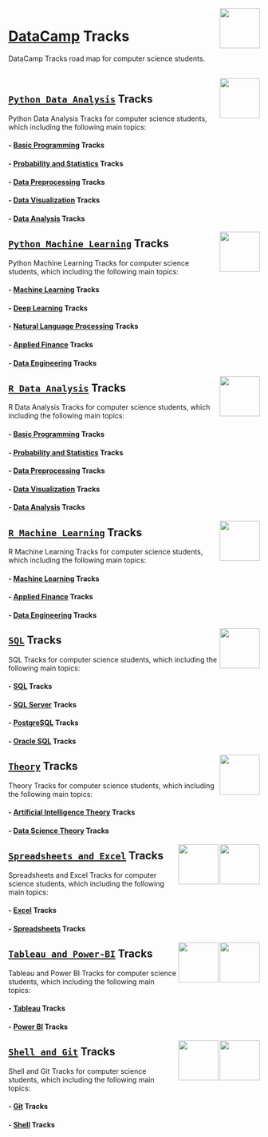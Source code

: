 <img align="right" width="80" height="80" src="https://github.com/cs-MohamedAyman/DataCamp-Tracks/blob/master/organizations-logos/datacamp.jpg">

# [DataCamp](https://learn.datacamp.com/) Tracks
DataCamp Tracks road map for computer science students.

<br>
<img align="right" width="80" height="80" src="https://github.com/cs-MohamedAyman/DataCamp-Tracks/blob/master/organizations-logos/python.jpg">

## [`Python Data Analysis`](https://github.com/cs-MohamedAyman/DataCamp-Tracks/blob/master/Python-Data-Analysis-Tracks/README.md) Tracks
Python Data Analysis Tracks for computer science students, which including the following main topics:

#### - [Basic Programming](https://github.com/cs-MohamedAyman/DataCamp-Tracks/blob/master/Python-Data-Analysis-Tracks/README.md) Tracks
#### - [Probability and Statistics](https://github.com/cs-MohamedAyman/DataCamp-Tracks/blob/master/Python-Data-Analysis-Tracks/README.md) Tracks
#### - [Data Preprocessing](https://github.com/cs-MohamedAyman/DataCamp-Tracks/blob/master/Python-Data-Analysis-Tracks/README.md) Tracks
#### - [Data Visualization](https://github.com/cs-MohamedAyman/DataCamp-Tracks/blob/master/Python-Data-Analysis-Tracks/README.md) Tracks
#### - [Data Analysis](https://github.com/cs-MohamedAyman/DataCamp-Tracks/blob/master/Python-Data-Analysis-Tracks/README.md) Tracks

<img align="right" width="80" height="80" src="https://github.com/cs-MohamedAyman/DataCamp-Tracks/blob/master/organizations-logos/python.jpg">

## [`Python Machine Learning`](https://github.com/cs-MohamedAyman/DataCamp-Tracks/blob/master/Python-Machine-Learning-Tracks/README.md) Tracks
Python Machine Learning Tracks for computer science students, which including the following main topics:

#### - [Machine Learning](https://github.com/cs-MohamedAyman/DataCamp-Tracks/blob/master/Python-Machine-Learning-Tracks/README.md) Tracks
#### - [Deep Learning](https://github.com/cs-MohamedAyman/DataCamp-Tracks/blob/master/Python-Machine-Learning-Tracks/README.md) Tracks
#### - [Natural Language Processing](https://github.com/cs-MohamedAyman/DataCamp-Tracks/blob/master/Python-Machine-Learning-Tracks/README.md) Tracks
#### - [Applied Finance](https://github.com/cs-MohamedAyman/DataCamp-Tracks/blob/master/Python-Machine-Learning-Tracks/README.md) Tracks
#### - [Data Engineering](https://github.com/cs-MohamedAyman/DataCamp-Tracks/blob/master/Python-Machine-Learning-Tracks/README.md) Tracks

<img align="right" width="80" height="80" src="https://github.com/cs-MohamedAyman/DataCamp-Tracks/blob/master/organizations-logos/r.jpg">

## [`R Data Analysis`](https://github.com/cs-MohamedAyman/DataCamp-Tracks/blob/master/R-Data-Analysis-Tracks/README.md) Tracks
R Data Analysis Tracks for computer science students, which including the following main topics:

#### - [Basic Programming](https://github.com/cs-MohamedAyman/DataCamp-Tracks/blob/master/R-Data-Analysis-Tracks/README.md) Tracks
#### - [Probability and Statistics](https://github.com/cs-MohamedAyman/DataCamp-Tracks/blob/master/R-Data-Analysis-Tracks/README.md) Tracks
#### - [Data Preprocessing](https://github.com/cs-MohamedAyman/DataCamp-Tracks/blob/master/R-Data-Analysis-Tracks/README.md) Tracks
#### - [Data Visualization](https://github.com/cs-MohamedAyman/DataCamp-Tracks/blob/master/R-Data-Analysis-Tracks/README.md) Tracks
#### - [Data Analysis](https://github.com/cs-MohamedAyman/DataCamp-Tracks/blob/master/R-Data-Analysis-Tracks/README.md) Tracks

<img align="right" width="80" height="80" src="https://github.com/cs-MohamedAyman/DataCamp-Tracks/blob/master/organizations-logos/r.jpg">

## [`R Machine Learning`](https://github.com/cs-MohamedAyman/DataCamp-Tracks/blob/master/R-Machine-Learning-Tracks/README.md) Tracks
R Machine Learning Tracks for computer science students, which including the following main topics:

#### - [Machine Learning](https://github.com/cs-MohamedAyman/DataCamp-Tracks/blob/master/R-Machine-Learning-Tracks/README.md) Tracks
#### - [Applied Finance](https://github.com/cs-MohamedAyman/DataCamp-Tracks/blob/master/R-Machine-Learning-Tracks/README.md) Tracks
#### - [Data Engineering](https://github.com/cs-MohamedAyman/DataCamp-Tracks/blob/master/R-Machine-Learning-Tracks/README.md) Tracks

<img align="right" width="80" height="80" src="https://github.com/cs-MohamedAyman/DataCamp-Tracks/blob/master/organizations-logos/sql.jpg">

## [`SQL`](https://github.com/cs-MohamedAyman/DataCamp-Tracks/blob/master/SQL-Tracks/README.md) Tracks
SQL Tracks for computer science students, which including the following main topics:

#### - [SQL](https://github.com/cs-MohamedAyman/DataCamp-Tracks/blob/master/SQL-Tracks/README.md) Tracks
#### - [SQL Server](https://github.com/cs-MohamedAyman/DataCamp-Tracks/blob/master/SQL-Tracks/README.md) Tracks
#### - [PostgreSQL](https://github.com/cs-MohamedAyman/DataCamp-Tracks/blob/master/SQL-Tracks/README.md) Tracks
#### - [Oracle SQL](https://github.com/cs-MohamedAyman/DataCamp-Tracks/blob/master/SQL-Tracks/README.md) Tracks

<img align="right" width="80" height="80" src="https://github.com/cs-MohamedAyman/DataCamp-Tracks/blob/master/organizations-logos/theory.jpg">

## [`Theory`](https://github.com/cs-MohamedAyman/DataCamp-Tracks/blob/master/Theory-Tracks/README.md) Tracks
Theory Tracks for computer science students, which including the following main topics:

#### - [Artificial Intelligence Theory](https://github.com/cs-MohamedAyman/DataCamp-Tracks/blob/master/Theory-Tracks/README.md) Tracks
#### - [Data Science Theory](https://github.com/cs-MohamedAyman/DataCamp-Tracks/blob/master/Theory-Tracks/README.md) Tracks

<img align="right" width="80" height="80" src="https://github.com/cs-MohamedAyman/DataCamp-Tracks/blob/master/organizations-logos/excel.jpg">
<img align="right" width="80" height="80" src="https://github.com/cs-MohamedAyman/DataCamp-Tracks/blob/master/organizations-logos/spreadsheet.jpg">

## [`Spreadsheets and Excel`](https://github.com/cs-MohamedAyman/DataCamp-Tracks/blob/master/Spreadsheets-and-Excel-Tracks/README.md) Tracks
Spreadsheets and Excel Tracks for computer science students, which including the following main topics:

#### - [Excel](https://github.com/cs-MohamedAyman/DataCamp-Tracks/blob/master/Spreadsheets-and-Excel-Tracks/README.md) Tracks
#### - [Spreadsheets](https://github.com/cs-MohamedAyman/DataCamp-Tracks/blob/master/Spreadsheets-and-Excel-Tracks/README.md) Tracks

<img align="right" width="80" height="80" src="https://github.com/cs-MohamedAyman/DataCamp-Tracks/blob/master/organizations-logos/power-bi.jpg">
<img align="right" width="80" height="80" src="https://github.com/cs-MohamedAyman/DataCamp-Tracks/blob/master/organizations-logos/tableau.jpg">

## [`Tableau and Power-BI`](https://github.com/cs-MohamedAyman/DataCamp-Tracks/blob/master/Tableau-and-Power-BI-Tracks/README.md) Tracks
Tableau and Power BI Tracks for computer science students, which including the following main topics:

#### - [Tableau](https://github.com/cs-MohamedAyman/DataCamp-Tracks/blob/master/Tableau-and-Power-BI-Tracks/README.md) Tracks
#### - [Power BI](https://github.com/cs-MohamedAyman/DataCamp-Tracks/blob/master/Tableau-and-Power-BI-Tracks/README.md) Tracks

<img align="right" width="80" height="80" src="https://github.com/cs-MohamedAyman/DataCamp-Tracks/blob/master/organizations-logos/shell.jpg">
<img align="right" width="80" height="80" src="https://github.com/cs-MohamedAyman/DataCamp-Tracks/blob/master/organizations-logos/git.jpg">

## [`Shell and Git`](https://github.com/cs-MohamedAyman/DataCamp-Tracks/blob/master/Shell-and-Git-Tracks/README.md) Tracks
Shell and Git Tracks for computer science students, which including the following main topics:

#### - [Git](https://github.com/cs-MohamedAyman/DataCamp-Tracks/blob/master/Shell-and-Git-Tracks/README.md) Tracks
#### - [Shell](https://github.com/cs-MohamedAyman/DataCamp-Tracks/blob/master/Shell-and-Git-Tracks/README.md) Tracks
